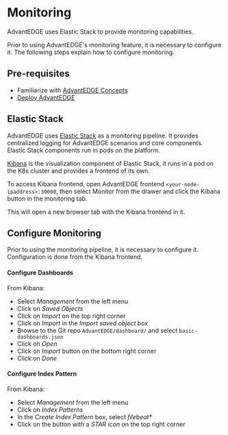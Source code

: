 # Monitoring
AdvantEDGE uses Elastic Stack to provide monitoring capabilities.

Prior to using AdvantEDGE's monitoring feature, it is necessary to configure it.
The following steps explain how to configure monitoring.

## Pre-requisites
- Familiarize with [AdvantEDGE Concepts](../concepts.md)
- [Deploy AdvantEDGE](../deploy.md)

## Elastic Stack
AdvantEDGE uses [Elastic Stack](https://www.elastic.co/products/) as a monitoring pipeline. It provides centralized logging for AdvantEDGE scenarios and core components. Elastic Stack components run in pods on the platform.

[Kibana](https://www.elastic.co/products/kibana) is the visualization component of Elastic Stack, it runs in a pod on the K8s cluster and provides a frontend of its own.

To access Kibana frontend, open AdvantEDGE frontend `<your-node-ipaddress>:30000`, then select Monitor from the drawer and click the Kibana button in the monitoring tab.

This will open a new browser tab with the Kibana frontend in it.

## Configure Monitoring
Prior to using the monitoring pipeline, it is necessary to configure it.
Configuration is done from the Kibana frontend.

#### Configure Dashboards
From Kibana:
- Select _Management_ from the left menu
- Click on _Saved Objects_
- Click on _Import_ on the top right corner
- Click on _Import_ in the _Import saved object_ box
- Browse to the Git repo `AdvantEDGE/dashboard/` and select `basic-dashboards.json`
- Click on _Open_
- Click on _Import_ button on the bottom right corner
- Click on _Done_

#### Configure Index Pattern
From Kibana:
- Select _Management_ from the left menu
- Click on _Index Patterns_
- In the _Create Index Pattern_ box, select _filebeat*_
- Click on the button with a _STAR icon_ on the top right corner
